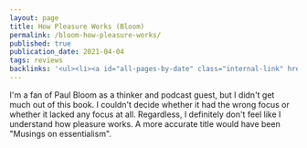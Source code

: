 ```yaml
---
layout: page
title: How Pleasure Works (Bloom)
permalink: /bloom-how-pleasure-works/
published: true
publication_date: 2021-04-04
tags: reviews
backlinks: '<ul><li><a id="all-pages-by-date" class="internal-link" href="/all-pages-by-date/">All pages by date</a></li><li><a id="books-published-in-2010" class="internal-link" href="/books-published-in-2010/">Published in 2010</a></li><li><a id="books-read-in-2021" class="internal-link" href="/books-read-in-2021/">Read in 2021</a></li><li><a id="books-tag-human-nature" class="internal-link" href="/books-tag-human-nature/">Human nature</a></li><li><a id="books-tag-nonfiction" class="internal-link" href="/books-tag-nonfiction/">Nonfiction</a></li><li><a id="books-tag-philosophy" class="internal-link" href="/books-tag-philosophy/">Philosophy</a></li><li><a id="books-tag-psychology" class="internal-link" href="/books-tag-psychology/">Psychology</a></li><li><a id="books-tag-science" class="internal-link" href="/books-tag-science/">Science</a></li><li><a id="reviews" class="internal-link" href="/reviews/">Reviews</a></li></ul>'
---
```


I'm a fan of Paul Bloom as a thinker and podcast guest, but I didn't get much out of this book. I couldn't decide whether it had the wrong focus or whether it lacked any focus at all. Regardless, I definitely don't feel like I understand how pleasure works. A more accurate title would have been "Musings on essentialism".